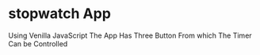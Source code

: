 # stopwatch App
Using Venilla JavaScript
The App Has Three Button From which The Timer Can be Controlled
